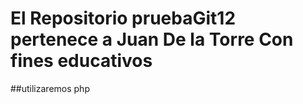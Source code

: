# El Repositorio pruebaGit12 pertenece a Juan De la Torre Con fines educativos
##utilizaremos php
 
